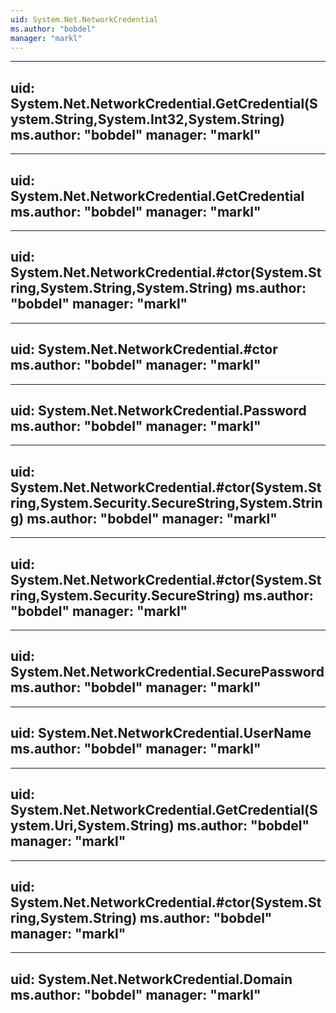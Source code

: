 ```yaml
---
uid: System.Net.NetworkCredential
ms.author: "bobdel"
manager: "markl"
---
```


---
uid: System.Net.NetworkCredential.GetCredential(System.String,System.Int32,System.String)
ms.author: "bobdel"
manager: "markl"
---

---
uid: System.Net.NetworkCredential.GetCredential
ms.author: "bobdel"
manager: "markl"
---

---
uid: System.Net.NetworkCredential.#ctor(System.String,System.String,System.String)
ms.author: "bobdel"
manager: "markl"
---

---
uid: System.Net.NetworkCredential.#ctor
ms.author: "bobdel"
manager: "markl"
---

---
uid: System.Net.NetworkCredential.Password
ms.author: "bobdel"
manager: "markl"
---

---
uid: System.Net.NetworkCredential.#ctor(System.String,System.Security.SecureString,System.String)
ms.author: "bobdel"
manager: "markl"
---

---
uid: System.Net.NetworkCredential.#ctor(System.String,System.Security.SecureString)
ms.author: "bobdel"
manager: "markl"
---

---
uid: System.Net.NetworkCredential.SecurePassword
ms.author: "bobdel"
manager: "markl"
---

---
uid: System.Net.NetworkCredential.UserName
ms.author: "bobdel"
manager: "markl"
---

---
uid: System.Net.NetworkCredential.GetCredential(System.Uri,System.String)
ms.author: "bobdel"
manager: "markl"
---

---
uid: System.Net.NetworkCredential.#ctor(System.String,System.String)
ms.author: "bobdel"
manager: "markl"
---

---
uid: System.Net.NetworkCredential.Domain
ms.author: "bobdel"
manager: "markl"
---
